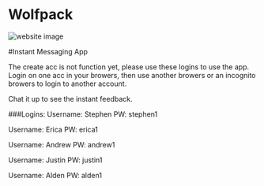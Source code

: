 # Wolfpack

![website image](blob:https://imgur.com/9ff1f7be-c776-4deb-96f2-bfa976610524)

#Instant Messaging App

The create acc is not function yet, please use these logins to use the app.
Login on one acc in your browers, then use another browers or an incognito browers to login to another account.

Chat it up to see the instant feedback.

###Logins:
Username: Stephen
PW: stephen1

Username: Erica
PW: erica1

Username: Andrew
PW: andrew1

Username: Justin
PW: justin1

Username: Alden
PW: alden1
